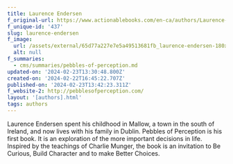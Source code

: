 ```yaml
---
title: Laurence Endersen
f_original-url: https://www.actionablebooks.com/en-ca/authors/Laurence-Endersen/
f_unique-id: '437'
slug: laurence-endersen
f_image:
  url: /assets/external/65d77a227e7e5a49513681fb_laurence-endersen-180x220.jpeg
  alt: null
f_summaries:
  - cms/summaries/pebbles-of-perception.md
updated-on: '2024-02-23T13:30:48.800Z'
created-on: '2024-02-22T16:45:22.707Z'
published-on: '2024-02-23T13:42:23.311Z'
f_website-2: http://pebblesofperception.com/
layout: '[authors].html'
tags: authors
---
```


Laurence Endersen spent his childhood in Mallow, a town in the south of Ireland, and now lives with his family in Dublin. Pebbles of Perception is his first book. It is an exploration of the more important decisions in life. Inspired by the teachings of Charlie Munger, the book is an invitation to Be Curious, Build Character and to make Better Choices.
